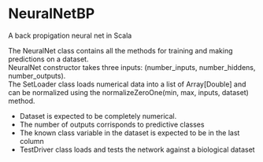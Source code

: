 # NeuralNetBP
<p>
A back propigation neural net in Scala
</p>
<p>
The NeuralNet class contains all the methods for training and making predictions on a dataset.</br>
NeuralNet constructor takes three inputs: (number_inputs, number_hiddens, number_outputs).</br>
The SetLoader class loads numerical data into a list of Array[Double] and can be normalized using the normalizeZeroOne(min, max, inputs, dataset) method.</br>
<ul>
<li> Dataset is expected to be completely numerical. </li> 
<li> The number of outputs corrisponds to predictive classes </li>
<li> The known class variable in the dataset is expected to be in the last column </li>
<li> TestDriver class loads and tests the network against a biological dataset </li>
</ul>
